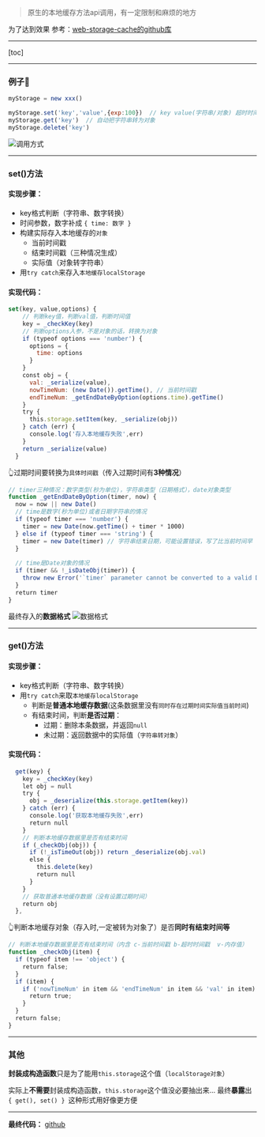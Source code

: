 > 原生的本地缓存方法api调用，有一定限制和麻烦的地方

为了达到效果
参考：[web-storage-cache的github库](https://github.com/wuchangming/web-storage-cache)

---

[toc]

---
### 例子🌰
```js
myStorage = new xxx()

myStorage.set('key','value',{exp:100})  // key value(字符串/对象) 超时时间设置(单位秒/日期字符串/date类型)
myStorage.get('key')  // 自动把字符串转为对象
myStorage.delete('key')
```
![调用方式](https://luojinan.github.io//post-images/1572832904458.png)

---
### set()方法
#### 实现步骤：
- key格式判断（字符串、数字转换）
- 时间参数，数字补成 `{ time: 数字 }`
- 构建实际存入本地缓存的`对象`
    - 当前时间戳
    - 结束时间戳（三种情况生成）
    - 实际值（对象转字符串）
- 用`try catch`来存入`本地缓存localStorage`
#### 实现代码：

```js
set(key, value,options) {
    // 判断key值，判断val值，判断时间值
    key = _checkKey(key)
    // 判断options入参，不是对象的话，转换为对象
    if (typeof options === 'number') {
      options = {
        time: options
      }
    }
    const obj = {
      val: _serialize(value),
      nowTimeNum: (new Date()).getTime(), // 当前时间戳
      endTimeNum: _getEndDateByOption(options.time).getTime()
    }
    try {
      this.storage.setItem(key, _serialize(obj))
    } catch (err) {
      console.log('存入本地缓存失败',err)
    }
    return _serialize(value)
  }
```
👆过期时间要转换为`具体时间戳`（传入过期时间有**3种情况**）
```js
// timer三种情况：数字类型(秒为单位)，字符串类型（日期格式），date对象类型
function _getEndDateByOption(timer, now) {
  now = now || new Date()
  // time是数字(秒为单位)或者日期字符串的情况
  if (typeof timer === 'number') {
    timer = new Date(now.getTime() + timer * 1000)
  } else if (typeof timer === 'string') {
    timer = new Date(timer) // 字符串结束日期，可能设置错误，写了比当前时间早（要做处理吗？）
  }
 
  // time是Date对象的情况
  if (timer && !_isDateObj(timer)) {
    throw new Error('`timer` parameter cannot be converted to a valid Date instance')
  }
  return timer
}
```

最终存入的**数据格式**
![数据格式](https://luojinan.github.io//post-images/1572832923177.png)

---
### get()方法
#### 实现步骤：
- key格式判断（字符串、数字转换）
- 用`try catch`来取`本地缓存localStorage`
    - 判断是**普通本地缓存数据**(这条数据里没有`同时存在过期时间实际值当前时间`)
    - 有结束时间，判断**是否过期**：
        - 过期：删除本条数据，并返回`null`
        - 未过期：返回数据中的实际值（`字符串转对象`）

#### 实现代码：
```js
  get(key) {
    key = _checkKey(key)
    let obj = null
    try {
      obj = _deserialize(this.storage.getItem(key))
    } catch (err) {
      console.log('获取本地缓存失败',err)
      return null
    }
    // 判断本地缓存数据里是否有结束时间
    if (_checkObj(obj)) {
      if (!_isTimeOut(obj)) return _deserialize(obj.val)
      else {
        this.delete(key)
        return null
      }
    }
    // 获取普通本地缓存数据（没有设置过期时间）
    return obj
  },
```
👆判断本地缓存对象（存入时,一定被转为对象了）是否**同时有结束时间等**
```js
// 判断本地缓存数据里是否有结束时间（内含 c-当前时间戳 b-超时时间戳  v-内存值）
function _checkObj(item) {
  if (typeof item !== 'object') {
    return false;
  }
  if (item) {
    if ('nowTimeNum' in item && 'endTimeNum' in item && 'val' in item) {
      return true;
    }
  }
  return false;
}
```


---
### 其他
**封装成构造函数**只是为了能用`this.storage`这个值（`localStorage对象`）

实际上**不需要**封装成构造函数，`this.storage`这个值没必要抽出来...
最终**暴露**出 `{ get(), set() } `这种形式用好像更方便

---

**最终代码：**
[github](https://github.com/luojinan/utils/blob/master/myStorage/myStorage.js)
